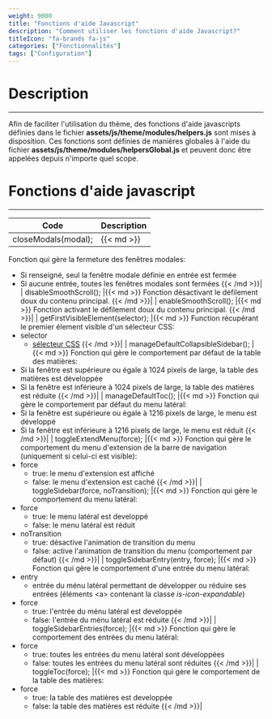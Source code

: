 ```yaml
---
weight: 9000
title: "Fonctions d'aide Javascript"
description: "Comment utiliser les fonctions d'aide Javascript?"
titleIcon: "fa-brands fa-js"
categories: ["Fonctionnalités"]
tags: ["Configuration"]
---
```


# Description
---

Afin de faciliter l'utilisation du thème, des fonctions d'aide javascripts définies dans le fichier **assets/js/theme/modules/helpers.js** sont mises à disposition.
Ces fonctions sont définies de manières globales à l'aide du fichier **assets/js/theme/modules/helpersGlobal.js** et peuvent donc être appelées depuis n'importe quel scope.

# Fonctions d'aide javascript
---

| Code | Description |
| ---- | ----------- |
| closeModals(modal); |{{< md >}}
Fonction qui gère la fermeture des fenêtres modales:
* Si renseigné, seul la fenêtre modale définie en entrée est fermée
* Si aucune entrée, toutes les fenêtres modales sont fermées
{{< /md >}}|
| disableSmoothScroll(); |{{< md >}}
Fonction désactivant le défilement doux du contenu principal.
{{< /md >}}|
| enableSmoothScroll(); |{{< md >}}
Fonction activant le défilement doux du contenu principal.
{{< /md >}}|
| getFirstVisibleElement(selector); |{{< md >}}
Function récupérant le premier élement visible d'un sélecteur CSS:
* selector
    * [sélecteur CSS](https://developer.mozilla.org/docs/Web/CSS/CSS_Selectors)
{{< /md >}}|
| manageDefaultCollapsibleSidebar(); |{{< md >}}
Fonction qui gère le comportement par défaut de la table des matières:
* Si la fenêtre est supérieure ou égale à 1024 pixels de large, la table des matières est développée
* Si la fenêtre est inférieure à 1024 pixels de large, la table des matières est réduite
{{< /md >}}|
| manageDefaultToc(); |{{< md >}}
Fonction qui gère le comportement par défaut du menu latéral:
* Si la fenêtre est supérieure ou égale à 1216 pixels de large, le menu est développé
* Si la fenêtre est inférieure à 1216 pixels de large, le menu est réduit
{{< /md >}}|
| toggleExtendMenu(force); |{{< md >}}
Fonction qui gère le comportement du menu d'extension de la barre de navigation (uniquement si celui-ci est visible):
* force
    * true: le menu d'extension est affiché
    * false: le menu d'extension est caché
{{< /md >}}|
| toggleSidebar(force, noTransition); |{{< md >}}
Fonction qui gère le comportement du menu latéral:
* force
    * true: le menu latéral est developpé
    * false: le menu latéral est réduit
* noTransition
    * true: désactive l'animation de transition du menu
    * false: active l'animation de transition du menu (comportement par défaut)
{{< /md >}}|
| toggleSidebarEntry(entry, force); |{{< md >}}
Fonction qui gère le comportement d'une entrée du menu latéral:
* entry
    * entrée du ménu latéral permettant de développer ou réduire ses entrées (éléments \<a> contenant la classe *is-icon-expandable*)
* force
    * true: l'entrée du ménu latéral est developpée
    * false: l'entrée du ménu latéral est réduite
{{< /md >}}|
| toggleSidebarEntries(force); |{{< md >}}
Fonction qui gère le comportement des entrées du menu latéral:
* force
    * true: toutes les entrées du menu latéral sont développées
    * false: toutes les entrées du menu latéral sont réduites
{{< /md >}}|
| toggleToc(force); |{{< md >}}
Fonction qui gère le comportement de la table des matières:
* force
    * true: la table des matières est developpée
    * false: la table des matières est réduite
{{< /md >}}|
